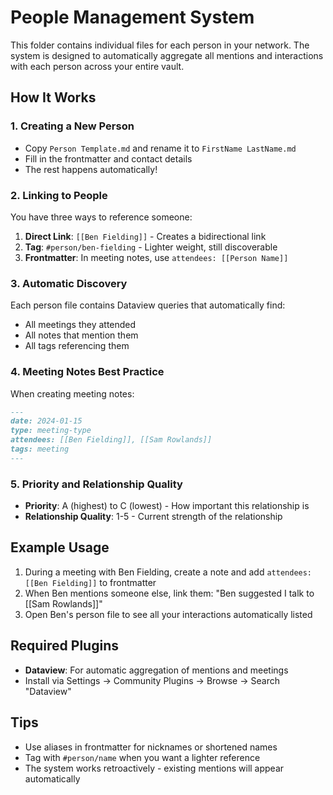 # People Management System

This folder contains individual files for each person in your network. The system is designed to automatically aggregate all mentions and interactions with each person across your entire vault.

## How It Works

### 1. Creating a New Person
- Copy `Person Template.md` and rename it to `FirstName LastName.md`
- Fill in the frontmatter and contact details
- The rest happens automatically!

### 2. Linking to People
You have three ways to reference someone:

1. **Direct Link**: `[[Ben Fielding]]` - Creates a bidirectional link
2. **Tag**: `#person/ben-fielding` - Lighter weight, still discoverable
3. **Frontmatter**: In meeting notes, use `attendees: [[Person Name]]`

### 3. Automatic Discovery
Each person file contains Dataview queries that automatically find:
- All meetings they attended
- All notes that mention them
- All tags referencing them

### 4. Meeting Notes Best Practice
When creating meeting notes:
```markdown
---
date: 2024-01-15
type: meeting-type
attendees: [[Ben Fielding]], [[Sam Rowlands]]
tags: meeting
---
```

### 5. Priority and Relationship Quality
- **Priority**: A (highest) to C (lowest) - How important this relationship is
- **Relationship Quality**: 1-5 - Current strength of the relationship

## Example Usage

1. During a meeting with Ben Fielding, create a note and add `attendees: [[Ben Fielding]]` to frontmatter
2. When Ben mentions someone else, link them: "Ben suggested I talk to [[Sam Rowlands]]"
3. Open Ben's person file to see all your interactions automatically listed

## Required Plugins
- **Dataview**: For automatic aggregation of mentions and meetings
- Install via Settings → Community Plugins → Browse → Search "Dataview"

## Tips
- Use aliases in frontmatter for nicknames or shortened names
- Tag with `#person/name` when you want a lighter reference
- The system works retroactively - existing mentions will appear automatically